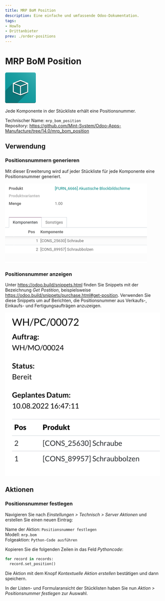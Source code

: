 ```yaml
---
title: MRP BoM Position
description: Eine einfache und umfassende Odoo-Dokumentation.
tags:
- HowTo
- Drittanbieter
prev: ./order-positions
---
```

# MRP BoM Position
![icon_oms_box](assets/icon_oms_box.png)

Jede Komponente in der Stückliste erhält eine Positionsnummer.

Technischer Name: `mrp_bom_position`\
Repository: <https://github.com/Mint-System/Odoo-Apps-Manufacture/tree/14.0/mrp_bom_position>

## Verwendung

### Positionsnummern generieren

Mit dieser Erweiterung wird auf jeder Stückliste für jede Komponente eine Positionsnummer generiert.

![](assets/MRP%20BoM%20Position.png)

### Positionsnummer anzeigen

Unter <https://odoo.build/snippets.html> finden Sie Snippets mit der Bezeichnung *Get Postition*, beispielsweise <https://odoo.build/snippets/purchase.html#get-position>. Verwenden Sie diese Snippets um auf Berichten, die Positionsnummer aus Verkaufs-, Einkaufs- und Fertigungsaufträgen anzuzeigen.

![](assets/MRP%20BoM%20Position%20Report.png)

## Aktionen

### Positionsnummer festlegen

Navigieren Sie nach *Einstellungen > Technisch > Server Aktionen* und erstellen Sie einen neuen Eintrag:

Name der Aktion: `Positionsnummer festlegen`\
Modell: `mrp.bom`\
Folgeaktion: `Python-Code ausführen`

Kopieren Sie die folgenden Zeilen in das Feld *Pythoncode*:

```python
for record in records:  
  record.set_position()
```

Die Aktion mit dem Knopf *Kontextuelle Aktion erstellen* bestätigen und dann speichern.

In der Listen- und Formularansicht der Stücklisten haben Sie nun *Aktion > Positionsnummer festlegen* zur Auswahl.